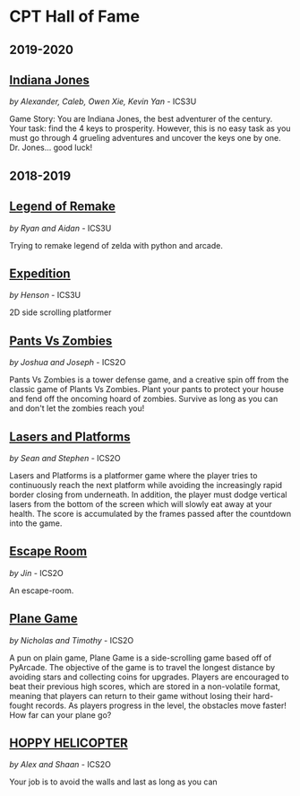 # CPT Hall of Fame
## 2019-2020
## [Indiana Jones](https://github.com/ICS3U-Gallo/cpt-2019-coka-cola)
*by Alexander, Caleb, Owen Xie, Kevin Yan* - ICS3U

Game Story: You are Indiana Jones, the best adventurer of the century. Your task: find the 4 keys to prosperity. However, this is no easy task as you must go through 4 grueling adventures and uncover the keys one by one. Dr. Jones... good luck!

## 2018-2019

## [Legend of Remake](https://github.com/ICS3U-Gallo/cpt-ryan-and-aidan)
*by Ryan and Aidan* - ICS3U

Trying to remake legend of zelda with python and arcade.


## [Expedition](https://github.com/ICS3U-Gallo/cpt-henson)
*by Henson* - ICS3U

2D side scrolling platformer


## [Pants Vs Zombies](https://github.com/ICS2O-Gallo/10c-cpt-joseph-and-joshua)
*by Joshua and Joseph* - ICS2O

Pants Vs Zombies is a tower defense game, and a creative spin off from the classic game of Plants Vs Zombies. Plant your pants to protect your house and fend off the oncoming hoard of zombies. Survive as long as you can and don't let the zombies reach you!


## [Lasers and Platforms](https://github.com/ICS2O-Gallo/10c-cpt-sean-and-stephen)
*by Sean and Stephen* - ICS2O

Lasers and Platforms is a platformer game where the player tries to continuously reach the next platform while avoiding the increasingly rapid border closing from underneath. In addition, the player must dodge vertical lasers from the bottom of the screen which will slowly eat away at your health. The score is accumulated by the frames passed after the countdown into the game.


## [Escape Room](https://github.com/ICS2O-Gallo/10c-cpt-jin)
*by Jin* - ICS2O

An escape-room.


## [Plane Game](https://github.com/ICS2O-Gallo/10c-cpt-timothy-and-nicholas)
*by Nicholas and Timothy* - ICS2O

A pun on plain game, Plane Game is a side-scrolling game based off of PyArcade. The objective of the game is to travel the longest distance by avoiding stars and collecting coins for upgrades. Players are encouraged to beat their previous high scores, which are stored in a non-volatile format, meaning that players can return to their game without losing their hard-fought records. As players progress in the level, the obstacles move faster! How far can your plane go?


## [HOPPY HELICOPTER](https://github.com/ics2oa-18-19/ics2oa-cpt-shaan-and-alex)
*by Alex and Shaan* - ICS2O

Your job is to avoid the walls and last as long as you can
